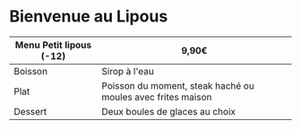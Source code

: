 # Bienvenue au Lipous


| Menu Petit lipous (-12) | 9,90€                                                            |
| ----------------------- | ---------------------------------------------------------------- |
| Boisson                 | Sirop à l'eau                                                    |
| Plat                    | Poisson du moment,   steak haché ou moules    avec frites maison |
| Dessert                 | Deux boules de glaces au choix                                   |

